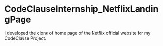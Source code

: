 # CodeClauseInternship_NetflixLandingPage
I developed the clone of home page of the Netflix official website for my CodeClause Project.
